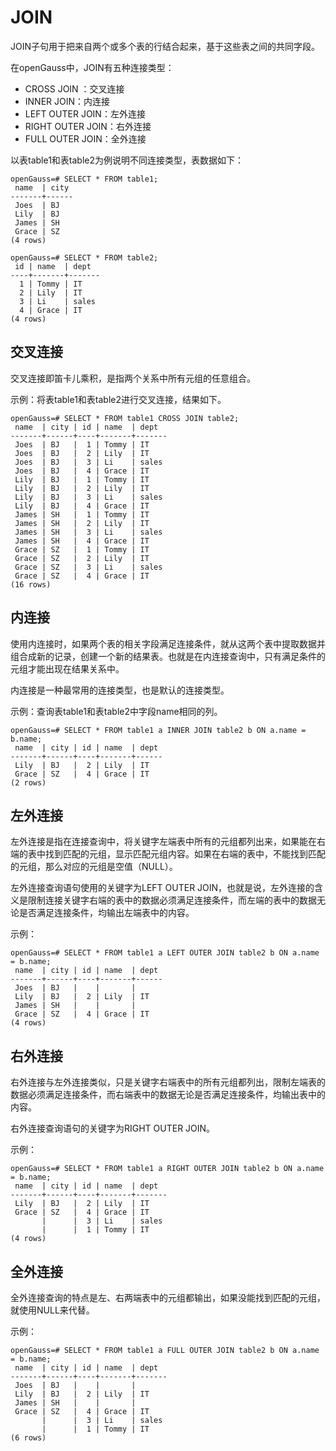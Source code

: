 # JOIN

JOIN子句用于把来自两个或多个表的行结合起来，基于这些表之间的共同字段。

在openGauss中，JOIN有五种连接类型：

-   CROSS JOIN ：交叉连接
-   INNER JOIN：内连接
-   LEFT OUTER JOIN：左外连接
-   RIGHT OUTER JOIN：右外连接
-   FULL OUTER JOIN：全外连接

以表table1和表table2为例说明不同连接类型，表数据如下：

```
openGauss=# SELECT * FROM table1;
 name  | city
-------+------
 Joes  | BJ
 Lily  | BJ
 James | SH
 Grace | SZ
(4 rows)

openGauss=# SELECT * FROM table2;
 id | name  | dept
----+-------+-------
  1 | Tommy | IT
  2 | Lily  | IT
  3 | Li    | sales
  4 | Grace | IT
(4 rows)
```

## 交叉连接<a name="section273517016141"></a>

交叉连接即笛卡儿乘积，是指两个关系中所有元组的任意组合。

示例：将表table1和表table2进行交叉连接，结果如下。

```
openGauss=# SELECT * FROM table1 CROSS JOIN table2;
 name  | city | id | name  | dept
-------+------+----+-------+-------
 Joes  | BJ   |  1 | Tommy | IT
 Joes  | BJ   |  2 | Lily  | IT
 Joes  | BJ   |  3 | Li    | sales
 Joes  | BJ   |  4 | Grace | IT
 Lily  | BJ   |  1 | Tommy | IT
 Lily  | BJ   |  2 | Lily  | IT
 Lily  | BJ   |  3 | Li    | sales
 Lily  | BJ   |  4 | Grace | IT
 James | SH   |  1 | Tommy | IT
 James | SH   |  2 | Lily  | IT
 James | SH   |  3 | Li    | sales
 James | SH   |  4 | Grace | IT
 Grace | SZ   |  1 | Tommy | IT
 Grace | SZ   |  2 | Lily  | IT
 Grace | SZ   |  3 | Li    | sales
 Grace | SZ   |  4 | Grace | IT
(16 rows)
```

## 内连接<a name="section16248851415"></a>

使用内连接时，如果两个表的相关字段满足连接条件，就从这两个表中提取数据并组合成新的记录，创建一个新的结果表。也就是在内连接查询中，只有满足条件的元组才能出现在结果关系中。

内连接是一种最常用的连接类型，也是默认的连接类型。

示例：查询表table1和表table2中字段name相同的列。

```
openGauss=# SELECT * FROM table1 a INNER JOIN table2 b ON a.name = b.name;
 name  | city | id | name  | dept
-------+------+----+-------+------
 Lily  | BJ   |  2 | Lily  | IT
 Grace | SZ   |  4 | Grace | IT
(2 rows)
```

## 左外连接<a name="section9773191361416"></a>

左外连接是指在连接查询中，将关键字左端表中所有的元组都列出来，如果能在右端的表中找到匹配的元组，显示匹配元组内容。如果在右端的表中，不能找到匹配的元组，那么对应的元组是空值（NULL）。

左外连接查询语句使用的关键字为LEFT OUTER JOIN，也就是说，左外连接的含义是限制连接关键字右端的表中的数据必须满足连接条件，而左端的表中的数据无论是否满足连接条件，均输出左端表中的内容。

示例：

```
openGauss=# SELECT * FROM table1 a LEFT OUTER JOIN table2 b ON a.name = b.name;
 name  | city | id | name  | dept
-------+------+----+-------+------
 Joes  | BJ   |    |       |
 Lily  | BJ   |  2 | Lily  | IT
 James | SH   |    |       |
 Grace | SZ   |  4 | Grace | IT
(4 rows)
```

## 右外连接<a name="section5250122061415"></a>

右外连接与左外连接类似，只是关键字右端表中的所有元组都列出，限制左端表的数据必须满足连接条件，而右端表中的数据无论是否满足连接条件，均输出表中的内容。

右外连接查询语句的关键字为RIGHT OUTER JOIN。

示例：

```
openGauss=# SELECT * FROM table1 a RIGHT OUTER JOIN table2 b ON a.name = b.name;
 name  | city | id | name  | dept
-------+------+----+-------+-------
 Lily  | BJ   |  2 | Lily  | IT
 Grace | SZ   |  4 | Grace | IT
       |      |  3 | Li    | sales
       |      |  1 | Tommy | IT
(4 rows)
```

## 全外连接<a name="section8954153161410"></a>

全外连接查询的特点是左、右两端表中的元组都输出，如果没能找到匹配的元组，就使用NULL来代替。

示例：

```
openGauss=# SELECT * FROM table1 a FULL OUTER JOIN table2 b ON a.name = b.name;
 name  | city | id | name  | dept
-------+------+----+-------+-------
 Joes  | BJ   |    |       |
 Lily  | BJ   |  2 | Lily  | IT
 James | SH   |    |       |
 Grace | SZ   |  4 | Grace | IT
       |      |  3 | Li    | sales
       |      |  1 | Tommy | IT
(6 rows)
```


